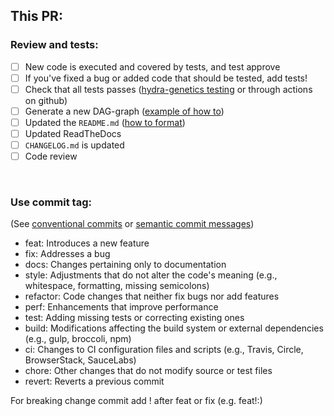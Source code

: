 ## This PR:

### Review and tests:
- [ ] New code is executed and covered by tests, and test approve
- [ ] If you've fixed a bug or added code that should be tested, add tests!
- [ ] Check that all tests passes ([hydra-genetics testing](https://hydra-genetics.readthedocs.io/en/latest/development/testing/) or through actions on github)
- [ ] Generate a new DAG-graph ([example of how to](https://github.com/hydra-genetics/snv_indels/blob/develop/docs/images/generate_dag.txt))
- [ ] Updated the `README.md` ([how to format](https://docs.github.com/en/get-started/writing-on-github/getting-started-with-writing-and-formatting-on-github/basic-writing-and-formatting-syntax))
- [ ] Updated ReadTheDocs
- [ ] `CHANGELOG.md` is updated
- [ ] Code review
<BR>

### Use commit tag:
(See [conventional commits](https://cheatography.com/albelop/cheat-sheets/conventional-commits/) or [semantic commit messages](https://gist.github.com/joshbuchea/6f47e86d2510bce28f8e7f42ae84c716))  
- feat: Introduces a new feature  
- fix: Addresses a bug  
- docs: Changes pertaining only to documentation  
- style: Adjustments that do not alter the code's meaning (e.g., whitespace, formatting, missing semicolons)  
- refactor: Code changes that neither fix bugs nor add features  
- perf: Enhancements that improve performance  
- test: Adding missing tests or correcting existing ones  
- build: Modifications affecting the build system or external dependencies (e.g., gulp, broccoli, npm)  
- ci: Changes to CI configuration files and scripts (e.g., Travis, Circle, BrowserStack, SauceLabs)  
- chore: Other changes that do not modify source or test files  
- revert: Reverts a previous commit

For breaking change commit add ! after feat or fix (e.g. feat!:)
